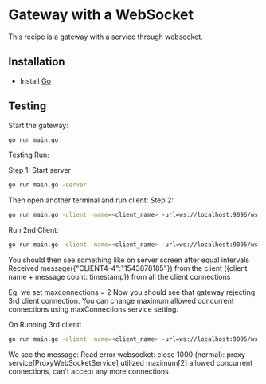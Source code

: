# Gateway with a WebSocket
This recipe is a gateway with a service through websocket.

## Installation
* Install [Go](https://golang.org/)

## Testing
Start the gateway:
```bash
go run main.go
```

Testing
Run:

Step 1: Start server
```bash
go run main.go -server
```

Then open another terminal and run client:
Step 2:
```bash
go run main.go -client -name=<client_name> -url=ws://localhost:9096/ws
```

Run 2nd Client:
```bash
go run main.go -client -name=<client_name> -url=ws://localhost:9096/ws
```

You should then see something like on server screen after equal intervals
Received message({"CLIENT4-4":"1543878185"}) from the client ({client name + message count: timestamp})
from all the client connections

Eg: we set maxconnections = 2
Now you should see that gateway rejecting 3rd client connection.
You can change maximum allowed concurrent connections using maxConnections service setting.

On Running 3rd client:
```bash
go run main.go -client -name=<client_name> -url=ws://localhost:9096/ws
```

We see the message:
Read error websocket: close 1000 (normal): proxy service[ProxyWebSocketService] utilized maximum[2]
allowed concurrent connections, can't accept any more connections
